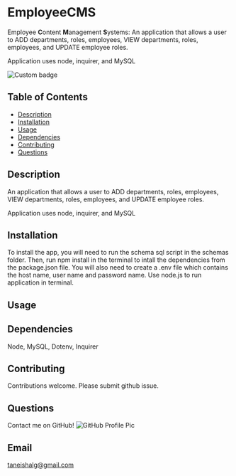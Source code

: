 # EmployeeCMS
Employee **C**ontent **M**anagement **S**ystems: An application that allows a user to ADD departments, roles, employees, VIEW departments, roles, employees, and UPDATE employee roles. 

Application uses node, inquirer, and MySQL

![Custom badge](https://img.shields.io/badge/Employee-CMS-orange)
    
 
## Table of Contents
 * [Description](#Description)
 * [Installation](#Installation)
 * [Usage](#Usage)
 * [Dependencies](#Dependencies)
 * [Contributing](#Contributing)
 * [Questions](#Questions)
    
## Description
An application that allows a user to ADD departments, roles, employees, VIEW departments, roles, employees, and UPDATE employee roles. 

Application uses node, inquirer, and MySQL


## Installation
To install the app, you will need to run the schema sql script in the schemas folder. Then, run npm install in the terminal to intall the dependencies from the package.json file. You will also need to create a .env file which contains the host name, user name and password name. Use node.js to run application in terminal. 

## Usage


## Dependencies
Node, MySQL, Dotenv, Inquirer

## Contributing
Contributions welcome. Please submit github issue.

## Questions
Contact me on GitHub!
 ![GitHub Profile Pic](https://avatars.githubusercontent.com/TLGeorge)
      
    
## Email
 taneishalg@gmail.com
      

